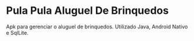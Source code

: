 # Pula Pula Aluguel De Brinquedos
Apk para gerenciar o aluguel de brinquedos. Utilizado Java, Android Nativo e SqlLite.
